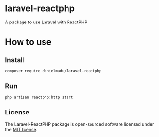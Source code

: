 # laravel-reactphp
A package to use Laravel with ReactPHP

# How to use

## Install

```shell
composer require danielmadu/laravel-reactphp
```

## Run

```shell
php artisan reactphp:http start
```

## License

The Laravel-ReactPHP package is open-sourced software licensed under the [MIT license](http://opensource.org/licenses/MIT).
